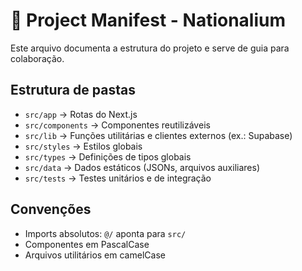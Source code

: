# 📑 Project Manifest - Nationalium

Este arquivo documenta a estrutura do projeto e serve de guia para colaboração.

## Estrutura de pastas
- `src/app` → Rotas do Next.js
- `src/components` → Componentes reutilizáveis
- `src/lib` → Funções utilitárias e clientes externos (ex.: Supabase)
- `src/styles` → Estilos globais
- `src/types` → Definições de tipos globais
- `src/data` → Dados estáticos (JSONs, arquivos auxiliares)
- `src/tests` → Testes unitários e de integração

## Convenções
- Imports absolutos: `@/` aponta para `src/`
- Componentes em PascalCase
- Arquivos utilitários em camelCase
